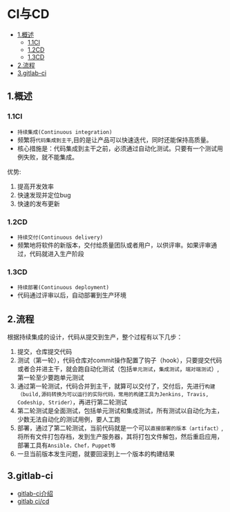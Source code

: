 # CI与CD

<!-- vim-markdown-toc Marked -->

* [1.概述](#1.概述)
    - [1.1CI](#1.1ci)
    - [1.2CD](#1.2cd)
    - [1.3CD](#1.3cd)
* [2.流程](#2.流程)
* [3.gitlab-ci](#3.gitlab-ci)

<!-- vim-markdown-toc -->

## 1.概述

### 1.1CI

- `持续集成(Continuous integration)`
- 频繁将`代码集成到主干`,目的是让产品可以快速迭代，同时还能保持高质量。
- 核心措施是：代码集成到主干之前，必须通过自动化测试。只要有一个测试用例失败，就不能集成。

优势:

1. 提高开发效率
2. 快速发现并定位bug
3. 快速的发布更新

### 1.2CD

- `持续交付(Continuous delivery)`
- 频繁地将软件的新版本，交付给质量团队或者用户，以供评审。如果评审通过，代码就进入生产阶段

### 1.3CD

- `持续部署(Continuous deployment)`
- 代码通过评审以后，自动部署到生产环境

## 2.流程

根据持续集成的设计，代码从提交到生产，整个过程有以下几步：

1. 提交，仓库提交代码
2. 测试（第一轮），代码仓库对commit操作配置了钩子（hook），只要提交代码或者合并进主干，就会跑自动化测试（包括`单元测试`，`集成测试`，`端对端测试`）,第一轮至少要跑单元测试
3. 通过第一轮测试，代码合并到主干，就算可以交付了，交付后，先进行`构建（build,源码转换为可以运行的实际代码，常用的构建工具为Jenkins, Travis, Codeship, Strider）`，再进行第二轮测试
4. 第二轮测试是全面测试，包括单元测试和集成测试，所有测试以自动化为主，少数无法自动化的测试用例，要人工跑
5. 部署，通过了第二轮测试，当前代码就是一个可以`直接部署的版本（artifact）`, 将所有文件打包存档，发到生产服务器，其将打包文件解包，然后重启应用，部署工具有`Ansible，Chef，Puppet等`
6. 一旦当前版本发生问题，就要回滚到上一个版本的构建结果

## 3.gitlab-ci

- [gitlab-ci介绍](https://www.cnblogs.com/hallejuayahaha/p/13079698.html)
- [gitlab ci/cd](https://www.cnblogs.com/cjsblog/p/12256843.html)
